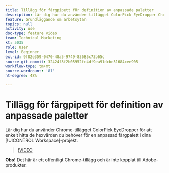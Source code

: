 ```yaml
---
title: Tillägg för färgpipett för definition av anpassade paletter
description: Lär dig hur du använder tillägget ColorPick EyeDropper Chrome för att enkelt hitta de hexvärden du behöver för en anpassad färgpalett i dina Workspace-projekt.
feature: Grundläggande om arbetsytan
topics: null
activity: use
doc-type: feature video
team: Technical Marketing
kt: 5035
role: User
level: Beginner
exl-id: 9f82e359-0470-48a5-9749-83685c73b65c
source-git-commit: 32424f3f2b05952fe4df9ea91dcbe51684cee905
workflow-type: tm+mt
source-wordcount: '81'
ht-degree: 48%

---
```


# Tillägg för färgpipett för definition av anpassade paletter

Lär dig hur du använder Chrome-tillägget ColorPick EyeDropper för att enkelt hitta de hexvärden du behöver för en anpassad färgpalett i dina [!UICONTROL Workspace]-projekt.

>[!VIDEO](https://video.tv.adobe.com/v/33775/?quality=12)

**Obs!** Det här är ett offentligt Chrome-tillägg och är inte kopplat till Adobe-produkter.
